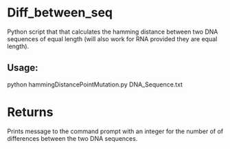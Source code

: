 # Diff_between_seq
Python script that that calculates the hamming distance between two DNA sequences of equal length (will also work for RNA provided they are equal length).

## Usage:
python hammingDistancePointMutation.py DNA_Sequence.txt

# Returns 
Prints message to the command prompt with an integer for the number of of differences between the two DNA sequences.
